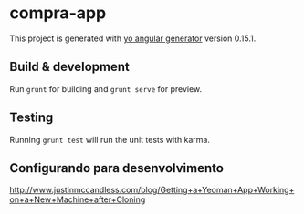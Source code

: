 # compra-app

This project is generated with [yo angular generator](https://github.com/yeoman/generator-angular)
version 0.15.1.

## Build & development

Run `grunt` for building and `grunt serve` for preview.

## Testing

Running `grunt test` will run the unit tests with karma.

## Configurando para desenvolvimento

http://www.justinmccandless.com/blog/Getting+a+Yeoman+App+Working+on+a+New+Machine+after+Cloning

